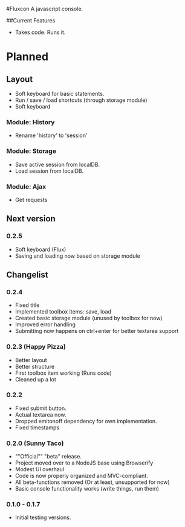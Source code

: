 #Fluxcon
A javascript console.

##Current Features
* Takes code. Runs it. 

# Planned
## Layout
* Soft keyboard for basic statements.
* Run / save / load shortcuts (through storage module)
* Soft keyboard
### Module: History 
* Rename 'history' to 'session'
### Module: Storage
* Save active session from localDB.
* Load session from localDB.
### Module: Ajax
* Get requests

## Next version
### 0.2.5
* Soft keyboard (Flux)
* Saving and loading now based on storage module

## Changelist
### 0.2.4
* Fixed title
* Implemented toolbox items: save, load
* Created basic storage module (unused by toolbox for now)
* Improved error handling
* Submitting now happens on ctrl+enter for better textarea support
### 0.2.3 (Happy Pizza)
* Better layout
* Better structure
* First toolbox item working (Runs code)
* Cleaned up a lot
### 0.2.2
* Fixed submit button.
* Actual textarea now.
* Dropped emitonoff dependency for own implementation.
* Fixed timestamps
### 0.2.0 (Sunny Taco)
* ""Official"" "beta" release.
* Project moved over to a NodeJS base using Browserify
* Modest UI overhaul
* Code is now properly organized and MVC-compliant.
* All beta-functions removed (Or at least, unsupported for now)
* Basic console functionality works (write things, run them) 
### 0.1.0 - 0.1.7
* Initial testing versions. 

